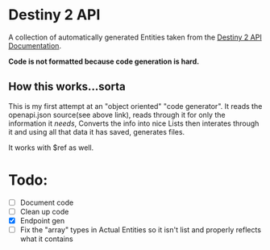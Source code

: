 # Destiny 2 API

A collection of automatically generated Entities taken from the [Destiny 2 API Documentation](https://github.com/Bungie-net/api/blob/master/openapi.json).

**Code is not formatted because code generation is hard.**

## How this works...sorta

This is my first attempt at an "object oriented" "code generator". It reads the openapi.json source(see above link), reads through it for only the information it *needs*, Converts the info into nice Lists then interates through it and using all that data it has saved, generates files. 

It works with $ref as well.

# Todo:

- [ ] Document code
- [ ] Clean up code
- [x] Endpoint gen
- [ ] Fix the "array" types in Actual Entities so it isn't list<object> and properly reflects what it contains
